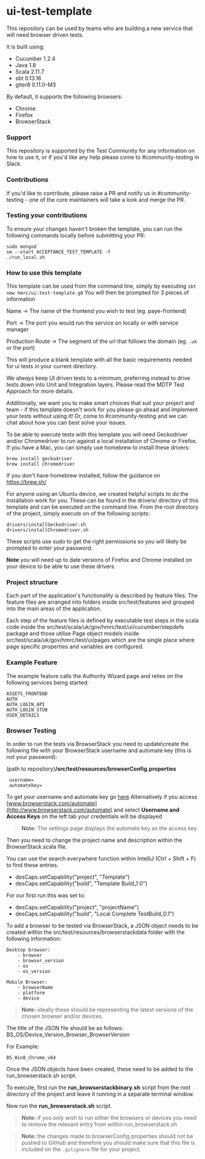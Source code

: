
# ui-test-template

This repository can be used by teams who are building a new service that will need browser driven tests.

It is built using:

* Cucumber 1.2.4
* Java 1.8
* Scala 2.11.7
* sbt 0.13.16
* giter8 0.11.0-M3

By default, it supports the following browsers:

* Chrome
* Firefox
* BrowserStack

### Support
This repository is supported by the Test Community for any information on how to use it, or if you'd like any help please come to #community-testing in Slack.

### Contributions
If you'd like to contribute, please raise a PR and notify us in #community-testing - one of the core maintainers will take a look and merge the PR.

### Testing your contributions
To ensure your changes haven't broken the template, you can run the following commands locally before submitting your PR:

    sudo mongod
    sm --start ACCEPTANCE_TEST_TEMPLATE -f
    ./run_local.sh

### How to use this template
This template can be used from the command line, simply by executing `sbt new hmrc/ui-test-template.g8`
You will then be prompted for 3 pieces of information

Name -> The name of the frontend you wish to test (eg. paye-frontend)

Port -> The port you would run the service on locally or with service manager

Production Route -> The segment of the url that follows the domain (eg. `.uk` or the port)

This will produce a blank template with all the basic requirements needed for ui tests in your current directory.

We _always_ keep UI driven tests to a minimum, preferring instead to drive tests down into Unit and Integration layers. Please read the MDTP Test Approach for more details.

Additionally, we want you to make smart choices that suit your project and team - if this template doesn't work for you please go ahead and implement your tests without using it! Or, come to #community-testing and we can chat about how you can best solve your issues.

To be able to execute tests with this template you will need Geckodriver and/or Chromedriver to run against a local installation of Chrome or Firefox. If you have a Mac, you can simply use homebrew to install these drivers:


    brew install geckodriver
    brew install chromedriver

If you don't have homebrew installed, follow the guidance on https://brew.sh/

For anyone using an Ubuntu device, we created helpful scripts to do the installation work for you. These can be found in the drivers/ directory of this template and can be executed on the command line. From the root directory of the project, simply execute on of the following scripts:


    drivers/installGeckodriver.sh
    drivers/installChromedriver.sh


These scripts use sudo to get the right permissions so you will likely be prompted to enter your password.

**Note** you will need up to date versions of Firefox and Chrome installed on your device to be able to use these drivers.

###  Project structure
Each part of the application's functionality is described by feature files. The feature files are arranged into folders inside src/test/features and grouped into the main areas of the application.

Each step of the feature files is defined by executable test steps in the scala code inside the src/test/scala/uk/gov/hmrc/test/ui/cucumber/stepdefs package and those utilise Page object models inside src/test/scala/uk/gov/hmrc/test/ui/pages which are the single place where page specific properties and variables are configured.

###  Example Feature
The example feature calls the Authority Wizard page and relies on the following services being started:

    ASSETS_FRONTEND
    AUTH
    AUTH_LOGIN_API
    AUTH_LOGIN_STUB
    USER_DETAILS

### Browser Testing
In order to run the tests via BrowserStack you need to update\create the following file with your BrowserStack username and automate key (this is _not_ your password):

(path to repository)**/src/test/resources/browserConfig.properties**

     username=
     automatekey=

To get your username and automate key go [here](https://www.browserstack.com/accounts/settings)
Alternatively if you access [www.browserstack.com/automate](http://www.browserstack.com/automate) and select **Username and Access Keys** on the left tab your credentials will be displayed

>**Note:** The settings page displays the automate key as the access key.

Then you need to change the project name and description within the BrowserStack.scala file.

You can use the search everywhere function within IntelliJ (Ctrl + Shift + F) to find these entries.
 - desCaps.setCapability("project", "Template")
 - desCaps.setCapability("build", "Template Build_1.0")

For our first run this was set to:
 - desCaps.setCapability("project", "projectName")
 - desCaps.setCapability("build", "Local Complete TestBuild_0.1")

To add a browser to be tested via BrowserStack, a JSON object needs to be created within the src/test/resources/browserstackdata folder with the following information:

    Desktop browser:
        - browser
        - browser_version
        - os
        - os_version

    Mobile Browser:
        - browserName
        - platform
        - device

> **Note:** ideally these should be representing the latest versions of the chosen browser and/or devices.

The title of the JSON file should be as follows:
BS_OS/Device_Version_Browser_BrowserVersion

For Example:

    BS_Win8_Chrome_v64

Once the JSON objects have been created, these need to be added to the run_browserstack.sh script.

To execute, first run the **run_browserstackbinary.sh** script from the root directory of the project and leave it running in a separate terminal window.

Now run the **run_browserstack.sh** script.

>**Note:** if you only wish to run either the browsers or devices you need to remove the relevant entry from within run_browserstack.sh

>**Note:** the changes made to browserConfig.properties should not be pushed to GitHub and therefore you should make sure that this file is included on the `.gitignore` file for your project.

